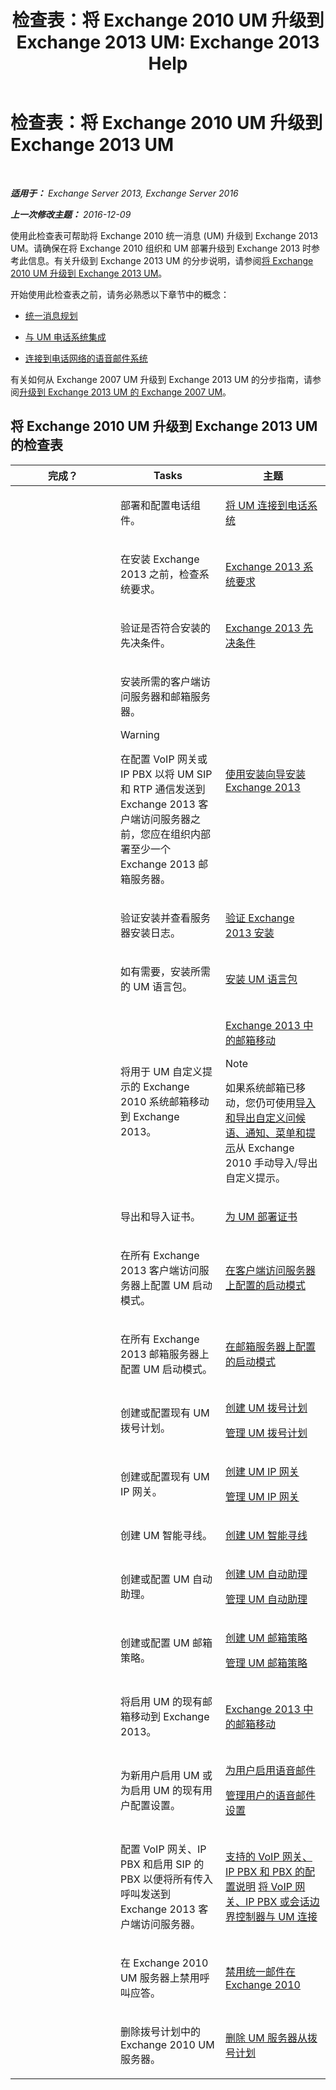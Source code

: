 ﻿---
title: '检查表：将 Exchange 2010 UM 升级到 Exchange 2013 UM: Exchange 2013 Help'
TOCTitle: 检查表：将 Exchange 2010 UM 升级到 Exchange 2013 UM
ms:assetid: 799bd1b1-a918-4bd8-911e-e6ca08bd7b52
ms:mtpsurl: https://technet.microsoft.com/zh-cn/library/Dn169228(v=EXCHG.150)
ms:contentKeyID: 54652280
ms.date: 05/21/2018
mtps_version: v=EXCHG.150
ms.translationtype: MT
---

# 检查表：将 Exchange 2010 UM 升级到 Exchange 2013 UM

 

_**适用于：** Exchange Server 2013, Exchange Server 2016_

_**上一次修改主题：** 2016-12-09_

使用此检查表可帮助将 Exchange 2010 统一消息 (UM) 升级到 Exchange 2013 UM。请确保在将 Exchange 2010 组织和 UM 部署升级到 Exchange 2013 时参考此信息。有关升级到 Exchange 2013 UM 的分步说明，请参阅[将 Exchange 2010 UM 升级到 Exchange 2013 UM](upgrade-exchange-2010-um-to-exchange-2013-um-exchange-2013-help.md)。

开始使用此检查表之前，请务必熟悉以下章节中的概念：

  - [统一消息规划](planning-for-unified-messaging-exchange-2013-help.md)

  - [与 UM 电话系统集成](telephone-system-integration-with-um-exchange-2013-help.md)

  - [连接到电话网络的语音邮件系统](connect-your-voice-mail-system-to-your-telephone-network-exchange-2013-help.md)

有关如何从 Exchange 2007 UM 升级到 Exchange 2013 UM 的分步指南，请参阅[升级到 Exchange 2013 UM 的 Exchange 2007 UM](upgrade-exchange-2007-um-to-exchange-2013-um-exchange-2013-help.md)。

## 将 Exchange 2010 UM 升级到 Exchange 2013 UM 的检查表


<table>
<colgroup>
<col style="width: 33%" />
<col style="width: 33%" />
<col style="width: 33%" />
</colgroup>
<thead>
<tr class="header">
<th>完成？</th>
<th>Tasks</th>
<th>主题</th>
</tr>
</thead>
<tbody>
<tr class="odd">
<td><p></p></td>
<td><p>部署和配置电话组件。</p></td>
<td><p><a href="connect-um-to-your-telephone-system-exchange-2013-help.md">将 UM 连接到电话系统</a></p></td>
</tr>
<tr class="even">
<td><p></p></td>
<td><p>在安装 Exchange 2013 之前，检查系统要求。</p></td>
<td><p><a href="exchange-2013-system-requirements-exchange-2013-help.md">Exchange 2013 系统要求</a></p></td>
</tr>
<tr class="odd">
<td><p></p></td>
<td><p>验证是否符合安装的先决条件。</p></td>
<td><p><a href="exchange-2013-prerequisites-exchange-2013-help.md">Exchange 2013 先决条件</a></p></td>
</tr>
<tr class="even">
<td><p></p></td>
<td><p>安装所需的客户端访问服务器和邮箱服务器。</p>

> [!warning]
> 在配置 VoIP 网关或 IP PBX 以将 UM SIP 和 RTP 通信发送到 Exchange 2013 客户端访问服务器之前，您应在组织内部署至少一个 Exchange 2013 邮箱服务器。

</td>
<td><p><a href="install-exchange-2013-using-the-setup-wizard-exchange-2013-help.md">使用安装向导安装 Exchange 2013</a></p></td>
</tr>
<tr class="odd">
<td><p></p></td>
<td><p>验证安装并查看服务器安装日志。</p></td>
<td><p><a href="verify-an-exchange-2013-installation-exchange-2013-help.md">验证 Exchange 2013 安装</a></p></td>
</tr>
<tr class="even">
<td><p></p></td>
<td><p>如有需要，安装所需的 UM 语言包。</p></td>
<td><p><a href="install-a-um-language-pack-exchange-2013-help.md">安装 UM 语言包</a></p></td>
</tr>
<tr class="odd">
<td><p></p></td>
<td><p>将用于 UM 自定义提示的 Exchange 2010 系统邮箱移动到 Exchange 2013。</p></td>
<td><p><a href="mailbox-moves-in-exchange-2013-exchange-2013-help.md">Exchange 2013 中的邮箱移动</a></p>

> [!NOTE]
> 如果系统邮箱已移动，您仍可使用<a href="import-and-export-custom-greetings-announcements-menus-and-prompts-exchange-2013-help.md">导入和导出自定义问候语、通知、菜单和提示</a>从 Exchange 2010 手动导入/导出自定义提示。

</td>
</tr>
<tr class="even">
<td><p></p></td>
<td><p>导出和导入证书。</p></td>
<td><p><a href="deploying-certificates-for-um-exchange-2013-help.md">为 UM 部署证书</a></p></td>
</tr>
<tr class="odd">
<td><p></p></td>
<td><p>在所有 Exchange 2013 客户端访问服务器上配置 UM 启动模式。</p></td>
<td><p><a href="configure-the-startup-mode-on-a-client-access-server-exchange-2013-help.md">在客户端访问服务器上配置的启动模式</a></p></td>
</tr>
<tr class="even">
<td><p></p></td>
<td><p>在所有 Exchange 2013 邮箱服务器上配置 UM 启动模式。</p></td>
<td><p><a href="configure-the-startup-mode-on-a-mailbox-server-exchange-2013-help.md">在邮箱服务器上配置的启动模式</a></p></td>
</tr>
<tr class="odd">
<td><p></p></td>
<td><p>创建或配置现有 UM 拨号计划。</p></td>
<td><p><a href="create-a-um-dial-plan-exchange-2013-help.md">创建 UM 拨号计划</a></p>
<p><a href="manage-a-um-dial-plan-exchange-2013-help.md">管理 UM 拨号计划</a></p></td>
</tr>
<tr class="even">
<td><p></p></td>
<td><p>创建或配置现有 UM IP 网关。</p></td>
<td><p><a href="create-a-um-ip-gateway-exchange-2013-help.md">创建 UM IP 网关</a></p>
<p><a href="manage-a-um-ip-gateway-exchange-2013-help.md">管理 UM IP 网关</a></p></td>
</tr>
<tr class="odd">
<td><p></p></td>
<td><p>创建 UM 智能寻线。</p></td>
<td><p><a href="create-a-um-hunt-group-exchange-2013-help.md">创建 UM 智能寻线</a></p></td>
</tr>
<tr class="even">
<td><p></p></td>
<td><p>创建或配置 UM 自动助理。</p></td>
<td><p><a href="create-a-um-auto-attendant-exchange-2013-help.md">创建 UM 自动助理</a></p>
<p><a href="manage-a-um-auto-attendant-exchange-2013-help.md">管理 UM 自动助理</a></p></td>
</tr>
<tr class="odd">
<td><p></p></td>
<td><p>创建或配置 UM 邮箱策略。</p></td>
<td><p><a href="create-a-um-mailbox-policy-exchange-2013-help.md">创建 UM 邮箱策略</a></p>
<p><a href="manage-a-um-mailbox-policy-exchange-2013-help.md">管理 UM 邮箱策略</a></p></td>
</tr>
<tr class="even">
<td><p></p></td>
<td><p>将启用 UM 的现有邮箱移动到 Exchange 2013。</p></td>
<td><p><a href="mailbox-moves-in-exchange-2013-exchange-2013-help.md">Exchange 2013 中的邮箱移动</a></p></td>
</tr>
<tr class="odd">
<td><p></p></td>
<td><p>为新用户启用 UM 或为启用 UM 的现有用户配置设置。</p></td>
<td><p><a href="enable-a-user-for-voice-mail-exchange-2013-help.md">为用户启用语音邮件</a></p>
<p><a href="manage-voice-mail-settings-for-a-user-exchange-2013-help.md">管理用户的语音邮件设置</a></p></td>
</tr>
<tr class="even">
<td><p></p></td>
<td><p>配置 VoIP 网关、IP PBX 和启用 SIP 的 PBX 以便将所有传入呼叫发送到 Exchange 2013 客户端访问服务器。</p></td>
<td><p><a href="configuration-notes-for-supported-voip-gateways-ip-pbxs-and-pbxs-exchange-2013-help.md">支持的 VoIP 网关、IP PBX 和 PBX 的配置说明</a> <a href="connect-a-voip-gateway-ip-pbx-or-session-border-controller-to-um-exchange-2013-help.md">将 VoIP 网关、IP PBX 或会话边界控制器与 UM 连接</a></p></td>
</tr>
<tr class="odd">
<td><p></p></td>
<td><p>在 Exchange 2010 UM 服务器上禁用呼叫应答。</p></td>
<td><p><a href="https://go.microsoft.com/fwlink/p/?linkid=296335">禁用统一邮件在 Exchange 2010</a></p></td>
</tr>
<tr class="even">
<td><p></p></td>
<td><p>删除拨号计划中的 Exchange 2010 UM 服务器。</p></td>
<td><p><a href="https://go.microsoft.com/fwlink/p/?linkid=296336">删除 UM 服务器从拨号计划</a></p></td>
</tr>
</tbody>
</table>

